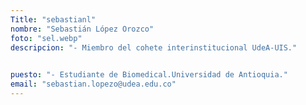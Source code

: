 ```yaml
---
Title: "sebastianl"
nombre: "Sebastián López Orozco"
foto: "sel.webp"
descripcion: "- Miembro del cohete interinstitucional UdeA-UIS."
             

puesto: "- Estudiante de Biomedical.Universidad de Antioquia."
email: "sebastian.lopezo@udea.edu.co"
---
```

